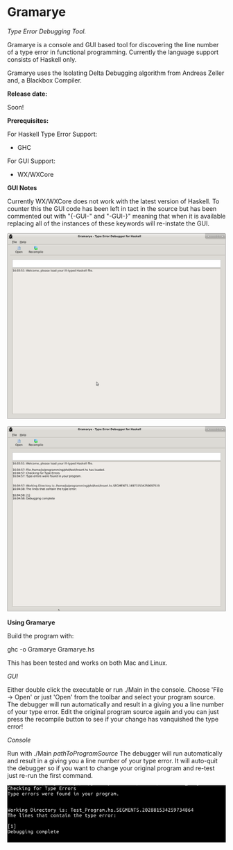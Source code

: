 # Gramarye
*Type Error Debugging Tool.*

Gramarye is a console and GUI based tool for discovering the line number of a type error in functional programming. Currently the language support consists of Haskell only.

Gramarye uses the Isolating Delta Debugging algorithm from Andreas Zeller and, a Blackbox Compiler.  

**Release date:** 

Soon!

**Prerequisites:**

For Haskell Type Error Support:
- GHC

For GUI Support:
- WX/WXCore

**GUI Notes**

Currently WX/WXCore does not work with the latest version of Haskell. To counter this the GUI code has been left in tact in the source but has been commented out with "{-GUI-" and "-GUI-}" meaning that when it is available replacing all of the instances of these keywords will re-instate the GUI.

![Gramarye GUI](https://github.com/JoannaSharrad/gramarye/blob/master/images/gui.png)

![Gramarye GUI after locating Type Error](https://github.com/JoannaSharrad/gramarye/blob/master/images/gui2.png)


**Using Gramarye**

Build the program with:

ghc -o Gramarye Gramarye.hs

This has been tested and works on both Mac and Linux. 

*GUI*

Either double click the executable or run ./Main in the console.
Choose 'File -> Open' or just 'Open' from the toolbar and select your program source.
The debugger will run automatically and result in a giving you a line number of your type error.
Edit the original program source again and you can just press the recompile button to see if your change has vanquished the type error!

*Console*

Run with ./Main *pathToProgramSource*
The debugger will run automatically and result in a giving you a line number of your type error.
It will auto-quit the debugger so if you want to change your original program and re-test just re-run the first command.

![Gramarye Console after locating Type Error](https://github.com/JoannaSharrad/gramarye/blob/master/images/console.png)

